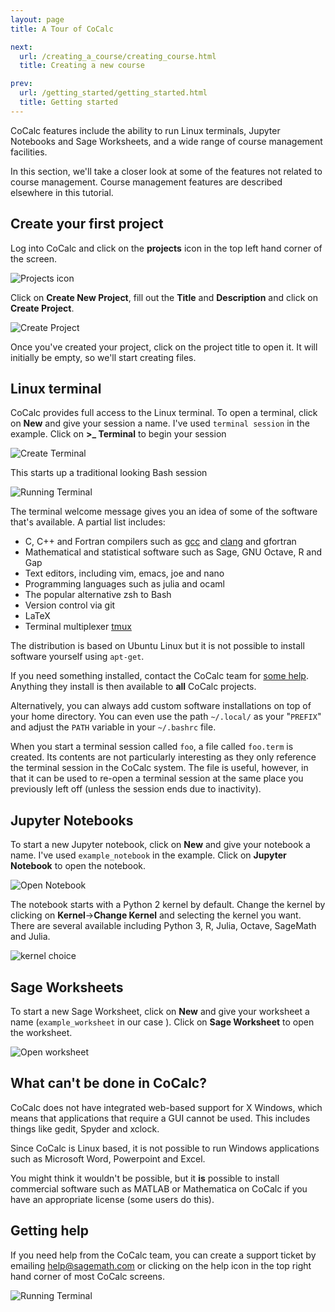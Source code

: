```yaml
---
layout: page
title: A Tour of CoCalc

next:
  url: /creating_a_course/creating_course.html
  title: Creating a new course

prev:
  url: /getting_started/getting_started.html
  title: Getting started
---
```


CoCalc features include the ability to run Linux terminals, Jupyter Notebooks and Sage Worksheets, and a wide range of course management facilities.

In this section, we'll take a closer look at some of the features not related to course management. Course management features are described elsewhere in this tutorial.

## Create your first project

Log into CoCalc and click on the **projects** icon in the top left hand corner of the screen.

![Projects icon](../creating_a_course/assets/projects-cc.png)

Click on **Create New Project**, fill out the **Title** and **Description** and click on **Create Project**.

![Create Project](./assets/project_playing.png)

Once you've created your project, click on the project title to open it. It will initially be empty, so we'll start creating files.

## Linux terminal

CoCalc provides full access to the Linux terminal. To open a terminal, click on **New** and give your session a name. I've used `terminal session` in the example. Click on **>_ Terminal** to begin your session

![Create Terminal](./assets/open_terminal.png)

This starts up a traditional looking Bash session

![Running Terminal](./assets/terminal.png)

The terminal welcome message gives you an idea of some of the software that's available. A partial list includes:

* C, C++ and Fortran compilers such as [gcc](https://gcc.gnu.org/) and [clang](http://clang.llvm.org/) and gfortran
* Mathematical and statistical software such as Sage, GNU Octave, R and Gap
* Text editors, including vim, emacs, joe and nano
* Programming languages such as julia and ocaml
* The popular alternative zsh to Bash
* Version control via git
* LaTeX
* Terminal multiplexer [tmux](https://tmux.github.io/)

The distribution is based on Ubuntu Linux but it is not possible to install software yourself using `apt-get`.

If you need something installed, contact the CoCalc team for [some help](#GettingHelp). Anything they install is then available to **all** CoCalc projects.

Alternatively, you can always add custom software installations on top of your home directory.
You can even use the path `~/.local/` as your "`PREFIX`" and adjust the `PATH` variable in your `~/.bashrc` file. 

When you start a terminal session called `foo`, a file called `foo.term` is created. Its contents are not particularly interesting as they only reference the terminal session in the CoCalc system. The file is useful, however, in that it can be used to re-open a terminal session at the same place you previously left off (unless the session ends due to inactivity).  

## Jupyter Notebooks

To start a new Jupyter notebook, click on **New** and give your notebook a name. I've used `example_notebook` in the example. Click on **Jupyter Notebook** to open the notebook.

![Open Notebook](./assets/create_notebook.png)

The notebook starts with a Python 2 kernel by default. Change the kernel by clicking on **Kernel**->**Change Kernel** and selecting the kernel you want. There are several available including Python 3, R, Julia, Octave, SageMath and Julia.

![kernel choice](./assets/kernel_choice.png)

## Sage Worksheets

To start a new Sage Worksheet, click on **New** and give your worksheet a name (`example_worksheet` in our case ). Click on **Sage Worksheet** to open the worksheet.

![Open worksheet](./assets/create_worksheet.png)


## What can't be done in CoCalc?

CoCalc does not have integrated web-based support for X Windows, which means that applications that require a GUI cannot be used. This includes things like gedit, Spyder and xclock.

Since CoCalc is Linux based, it is not possible to run Windows applications such as Microsoft Word, Powerpoint and Excel.

You might think it wouldn't be possible, but it **is** possible to install commercial software such as MATLAB or Mathematica on CoCalc if you have an appropriate license (some users do this).

## Getting help <a name="GettingHelp"></a>

If you need help from the CoCalc team, you can create a support ticket by emailing help@sagemath.com or clicking on the help icon in the top right hand corner of most CoCalc screens.

![Running Terminal](./assets/help.png)
